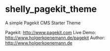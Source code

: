 shelly_pagekit_theme
====================

A simple Pagekit CMS Starter Theme

Pagekit: http://www.pagekit.com
Live Demo: http://www.holgerkoenemann.de/pagekit
Author: http://www.holgerkoenemann.de
